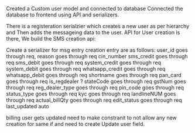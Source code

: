 Created a Custom user model and connected to database 
Connected the database to frontend using API and serializers.

There is a registeration serialzier which creates a new user as per hierarchy and Then adds the messageing data to the user.
API for User creation is there, We build the SMS creation api:

Create a serializer for msg entry creation 
entry are as follows:
user_id goes through req, 
reason goes through req
cin_number 
sms_credit goes through req
sms_debit goes through req
system_credit goes through req 
system_debit goes through req 
whatsapp_credit goes through req 
whatsapp_debit goes through req 
shortname goes through req
pan_card goes through req
is_regdealer ?
stateCode goes through req
gstNum goes through req
reg_dealer_type goes through req
pin_code goes through req
status_type goes through req
kyc goes through req
landlineNUM goes through req
actual_billQty goes through req
edit_status goes through req
last_updated auto

billing user gets updated need to make constranit to not allow any new creation for same if and need to create Update user field.